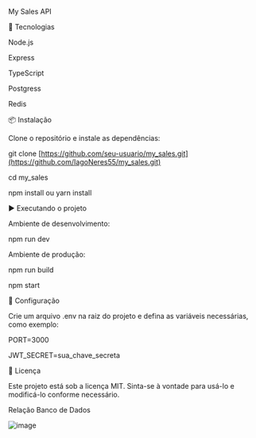 My Sales API

🚀 Tecnologias

Node.js

Express

TypeScript

Postgress

Redis

📦 Instalação

Clone o repositório e instale as dependências:

git clone [https://github.com/seu-usuario/my_sales.git](https://github.com/IagoNeres55/my_sales.git)

cd my_sales

npm install ou yarn install

▶️ Executando o projeto

Ambiente de desenvolvimento:

npm run dev

Ambiente de produção:

npm run build

npm start

🔧 Configuração

Crie um arquivo .env na raiz do projeto e defina as variáveis necessárias, como exemplo:

PORT=3000

JWT_SECRET=sua_chave_secreta

📜 Licença

Este projeto está sob a licença MIT. Sinta-se à vontade para usá-lo e modificá-lo conforme necessário.


Relação Banco de Dados

![image](https://github.com/user-attachments/assets/c24510ca-2b97-478a-804e-f9399642465c)







